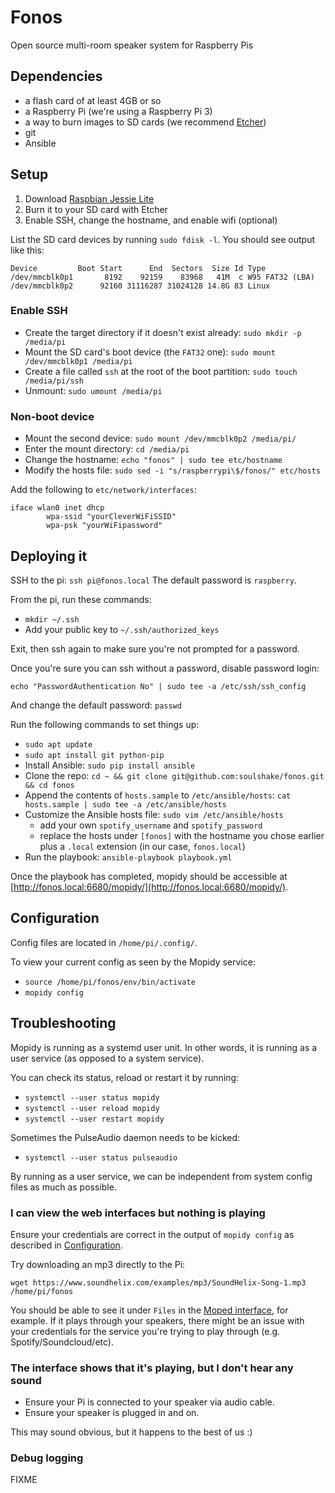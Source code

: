 # Fonos

Open source multi-room speaker system for Raspberry Pis

## Dependencies

- a flash card of at least 4GB or so
- a Raspberry Pi (we're using a Raspberry Pi 3)
- a way to burn images to SD cards (we recommend [Etcher](https://etcher.io/))
- git
- Ansible

## Setup

1. Download [Raspbian Jessie Lite](https://www.raspberrypi.org/downloads/raspbian/)
2. Burn it to your SD card with Etcher
3. Enable SSH, change the hostname, and enable wifi (optional)


List the SD card devices by running `sudo fdisk -l`. You should see output like this:

```
Device         Boot Start      End  Sectors  Size Id Type
/dev/mmcblk0p1       8192    92159    83968   41M  c W95 FAT32 (LBA)
/dev/mmcblk0p2      92160 31116287 31024128 14.8G 83 Linux
```

### Enable SSH

- Create the target directory if it doesn't exist already: `sudo mkdir -p /media/pi`
- Mount the SD card's boot device (the `FAT32` one): `sudo mount /dev/mmcblk0p1 /media/pi`
- Create a file called `ssh` at the root of the boot partition: `sudo touch /media/pi/ssh`
- Unmount: `sudo umount /media/pi`

### Non-boot device

- Mount the second device: `sudo mount /dev/mmcblk0p2 /media/pi/`
- Enter the mount directory: `cd /media/pi`
- Change the hostname: `echo "fonos" | sudo tee etc/hostname`
- Modify the hosts file: `sudo sed -i "s/raspberrypi\$/fonos/" etc/hosts`

Add the following to `etc/network/interfaces`:

```
iface wlan0 inet dhcp
        wpa-ssid "yourCleverWiFiSSID"
        wpa-psk "yourWiFipassword"
```


## Deploying it

SSH to the pi: `ssh pi@fonos.local`
The default password is `raspberry`.

From the pi, run these commands:

- `mkdir ~/.ssh`
- Add your public key to `~/.ssh/authorized_keys`

Exit, then ssh again to make sure you're not prompted for a password.

Once you're sure you can ssh without a password, disable password login:

`echo "PasswordAuthentication No" | sudo tee -a /etc/ssh/ssh_config`

And change the default password: `passwd`

Run the following commands to set things up:

- `sudo apt update`
- `sudo apt install git python-pip`
- Install Ansible: `sudo pip install ansible`
- Clone the repo: `cd ~ && git clone git@github.com:soulshake/fonos.git && cd fonos`
- Append the contents of `hosts.sample` to `/etc/ansible/hosts`: `cat hosts.sample | sudo tee -a /etc/ansible/hosts`
- Customize the Ansible hosts file: `sudo vim /etc/ansible/hosts`
  - add your own `spotify_username` and `spotify_password`
  - replace the hosts under `[fonos]` with the hostname you chose earlier plus a `.local` extension (in our case, `fonos.local`)
- Run the playbook: `ansible-playbook playbook.yml`

Once the playbook has completed, mopidy should be accessible at [http://fonos.local:6680/mopidy/](http://fonos.local:6680/mopidy/).

## Configuration

Config files are located in `/home/pi/.config/`. 

To view your current config as seen by the Mopidy service:

- `source /home/pi/fonos/env/bin/activate`
- `mopidy config`


## Troubleshooting

Mopidy is running as a systemd user unit. In other words, it is running as a user service (as opposed to a system service).

You can check its status, reload or restart it by running:

- `systemctl --user status mopidy`
- `systemctl --user reload mopidy`
- `systemctl --user restart mopidy`

Sometimes the PulseAudio daemon needs to be kicked: 

- `systemctl --user status pulseaudio`

By running as a user service, we can be independent from system config files as much as possible.

### I can view the web interfaces but nothing is playing

Ensure your credentials are correct in the output of `mopidy config` as described in [Configuration](#Configuration).

Try downloading an mp3 directly to the Pi:

`wget https://www.soundhelix.com/examples/mp3/SoundHelix-Song-1.mp3 /home/pi/fonos`

You should be able to see it under `Files` in the [Moped interface](http://fonos.local:6680/moped), for example. If it plays through your speakers, there might be an issue with your credentials for the service you're trying to play through (e.g. Spotify/Soundcloud/etc).

### The interface shows that it's playing, but I don't hear any sound

- Ensure your Pi is connected to your speaker via audio cable.
- Ensure your speaker is plugged in and on.

This may sound obvious, but it happens to the best of us :)

### Debug logging

FIXME
